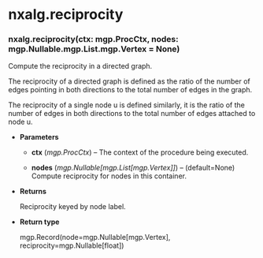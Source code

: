 # nxalg.reciprocity


### nxalg.reciprocity(ctx: mgp.ProcCtx, nodes: mgp.Nullable.mgp.List.mgp.Vertex = None)
Compute the reciprocity in a directed graph.

The reciprocity of a directed graph is defined as the ratio
of the number of edges pointing in both directions to the total
number of edges in the graph.

The reciprocity of a single node u is defined similarly,
it is the ratio of the number of edges in both directions to
the total number of edges attached to node u.


* **Parameters**

    
    * **ctx** (*mgp.ProcCtx*) – The context of the procedure being executed.


    * **nodes** (*mgp.Nullable[mgp.List[mgp.Vertex]]*) – (default=None)
    Compute reciprocity for nodes in this container.



* **Returns**

    Reciprocity keyed by node label.



* **Return type**

    mgp.Record(node=mgp.Nullable[mgp.Vertex], reciprocity=mgp.Nullable[float])
